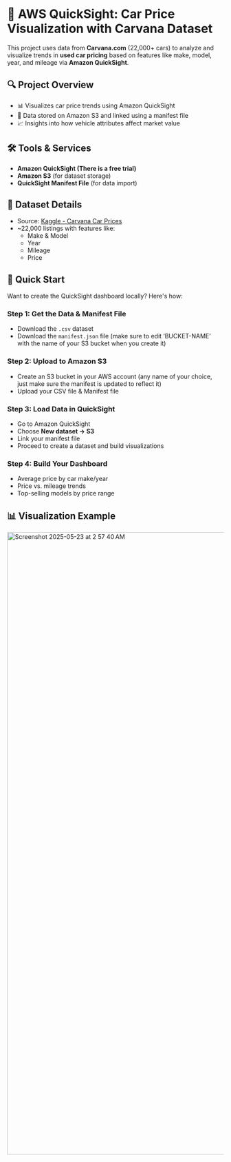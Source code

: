 # 🚗 AWS QuickSight: Car Price Visualization with Carvana Dataset

This project uses data from **Carvana.com** (22,000+ cars) to analyze and visualize trends in **used car pricing** based on features like make, model, year, and mileage via **Amazon QuickSight**.

## 🔍 Project Overview

- 📊 Visualizes car price trends using Amazon QuickSight
- 📁 Data stored on Amazon S3 and linked using a manifest file
- 📈 Insights into how vehicle attributes affect market value

## 🛠️ Tools & Services

- **Amazon QuickSight (There is a free trial)**
- **Amazon S3** (for dataset storage)
- **QuickSight Manifest File** (for data import)

## 🧾 Dataset Details

- Source: [Kaggle - Carvana Car Prices](https://www.kaggle.com/datasets/ravishah1/carvana-predict-car-prices)
- ~22,000 listings with features like:
  - Make & Model
  - Year
  - Mileage
  - Price

## 🏃 Quick Start

Want to create the QuickSight dashboard locally? Here's how:

### Step 1: Get the Data & Manifest File

- Download the `.csv` dataset
- Download the `manifest.json` file (make sure to edit ‘BUCKET-NAME’ with the name of your S3 bucket when you create it)

### Step 2: Upload to Amazon S3

- Create an S3 bucket in your AWS account (any name of your choice, just make sure the manifest is updated to reflect it)
- Upload your CSV file & Manifest file


### Step 3: Load Data in QuickSight

- Go to Amazon QuickSight
- Choose **New dataset → S3**
- Link your manifest file
- Proceed to create a dataset and build visualizations

### Step 4: Build Your Dashboard

- Average price by car make/year
- Price vs. mileage trends
- Top-selling models by price range

## 📊 Visualization Example
<img width="1445" alt="Screenshot 2025-05-23 at 2 57 40 AM" src="https://github.com/user-attachments/assets/823cf562-9133-4307-8af3-462974a9ca28" />
